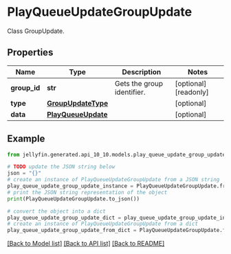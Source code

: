 # PlayQueueUpdateGroupUpdate

Class GroupUpdate.

## Properties

Name | Type | Description | Notes
------------ | ------------- | ------------- | -------------
**group_id** | **str** | Gets the group identifier. | [optional] [readonly] 
**type** | [**GroupUpdateType**](GroupUpdateType.md) |  | [optional] 
**data** | [**PlayQueueUpdate**](PlayQueueUpdate.md) |  | [optional] 

## Example

```python
from jellyfin.generated.api_10_10.models.play_queue_update_group_update import PlayQueueUpdateGroupUpdate

# TODO update the JSON string below
json = "{}"
# create an instance of PlayQueueUpdateGroupUpdate from a JSON string
play_queue_update_group_update_instance = PlayQueueUpdateGroupUpdate.from_json(json)
# print the JSON string representation of the object
print(PlayQueueUpdateGroupUpdate.to_json())

# convert the object into a dict
play_queue_update_group_update_dict = play_queue_update_group_update_instance.to_dict()
# create an instance of PlayQueueUpdateGroupUpdate from a dict
play_queue_update_group_update_from_dict = PlayQueueUpdateGroupUpdate.from_dict(play_queue_update_group_update_dict)
```
[[Back to Model list]](README.md#documentation-for-models) [[Back to API list]](README.md#documentation-for-api-endpoints) [[Back to README]](README.md)


